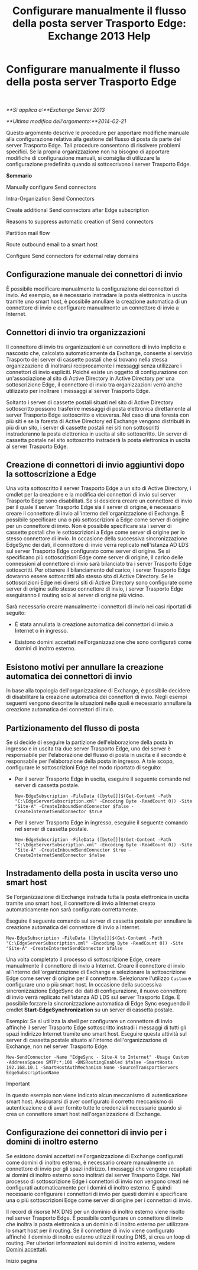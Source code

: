 ﻿---
title: 'Configurare manualmente il flusso della posta server Trasporto Edge: Exchange 2013 Help'
TOCTitle: Configurare manualmente il flusso della posta server Trasporto Edge
ms:assetid: cb4cc165-6c09-44ab-a95f-167ae8ed2485
ms:mtpsurl: https://technet.microsoft.com/it-it/library/Dn606261(v=EXCHG.150)
ms:contentKeyID: 61183412
ms.date: 05/22/2018
mtps_version: v=EXCHG.150
ms.translationtype: MT
---

# Configurare manualmente il flusso della posta server Trasporto Edge

 

_**Si applica a:**Exchange Server 2013_

_**Ultima modifica dell'argomento:**2014-02-21_

Questo argomento descrive le procedure per apportare modifiche manuale alla configurazione relativa alla gestione del flusso di posta da parte del server Trasporto Edge. Tali procedure consentono di risolvere problemi specifici. Se la propria organizzazione non ha bisogno di apportare modifiche di configurazione manuali, si consiglia di utilizzare la configurazione predefinita quando si sottoscrivono i server Trasporto Edge.

**Sommario**

Manually configure Send connectors

Intra-Organization Send Connectors

Create additional Send connectors after Edge subscription

Reasons to suppress automatic creation of Send connectors

Partition mail flow

Route outbound email to a smart host

Configure Send connectors for external relay domains

## Configurazione manuale dei connettori di invio

È possibile modificare manualmente la configurazione dei connettori di invio. Ad esempio, se è necessario instradare la posta elettronica in uscita tramite uno smart host, è possibile annullare la creazione automatica di un connettore di invio e configurare manualmente un connettore di invio a Internet.

## Connettori di invio tra organizzazioni

Il connettore di invio tra organizzazioni è un connettore di invio implicito e nascosto che, calcolato automaticamente da Exchange, consente al servizio Trasporto dei server di cassette postali che si trovano nella stessa organizzazione di inoltrarsi reciprocamente i messaggi senza utilizzare i connettori di invio espliciti. Poiché esiste un oggetto di configurazione con un'associazione al sito di Active Directory in Active Directory per una sottoscrizione Edge, il connettore di invio tra organizzazioni verrà anche utilizzato per inoltrare i messaggi al server Trasporto Edge.

Soltanto i server di cassette postali situati nel sito di Active Directory sottoscritto possono trasferire messaggi di posta elettronica direttamente al server Trasporto Edge sottoscritto e viceversa. Nel caso di una foresta con più siti e se la foresta di Active Directory ed Exchange vengono distribuiti in più di un sito, i server di cassette postali nei siti non sottoscritti instraderanno la posta elettronica in uscita al sito sottoscritto. Un server di cassetta postale nel sito sottoscritto instraderà la posta elettronica in uscita al server Trasporto Edge.

## Creazione di connettori di invio aggiuntivi dopo la sottoscrizione a Edge

Una volta sottoscritto il server Trasporto Edge a un sito di Active Directory, i cmdlet per la creazione e la modifica dei connettori di invio sul server Trasporto Edge sono disabilitati. Se si desidera creare un connettore di invio per il quale il server Trasporto Edge sia il server di origine, è necessario creare il connettore di invio all'interno dell'organizzazione di Exchange. È possibile specificare una o più sottoscrizioni a Edge come server di origine per un connettore di invio. Non è possibile specificare sia i server di cassette postali che le sottoscrizioni a Edge come server di origine per lo stesso connettore di invio. In occasione della successiva sincronizzazione EdgeSync dei dati, il connettore di invio verrà replicato nell'istanza AD LDS sul server Trasporto Edge configurato come server di origine. Se si specificano più sottoscrizioni Edge come server di origine, il carico delle connessioni al connettore di invio sarà bilanciato tra i server Trasporto Edge sottoscritti. Per ottenere il bilanciamento del carico, i server Trasporto Edge dovranno essere sottoscritti allo stesso sito di Active Directory. Se le sottoscrizioni Edge nei diversi siti di Active Directory sono configurate come server di origine sullo stesso connettore di invio, i server Trasporto Edge eseguiranno il routing solo al server di origine più vicino.

Sarà necessario creare manualmente i connettori di invio nei casi riportati di seguito:

  - È stata annullata la creazione automatica dei connettori di invio a Internet o in ingresso.

  - Esistono domini accettati nell'organizzazione che sono configurati come domini di inoltro esterno.

## Esistono motivi per annullare la creazione automatica dei connettori di invio

In base alla topologia dell'organizzazione di Exchange, è possibile decidere di disabilitare la creazione automatica dei connettori di invio. Negli esempi seguenti vengono descritte le situazioni nelle quali è necessario annullare la creazione automatica dei connettori di invio.

## Partizionamento del flusso di posta

Se si decide di eseguire la partizione dell'elaborazione della posta in ingresso e in uscita tra due server Trasporto Edge, uno dei server è responsabile per l'elaborazione del flusso di posta in uscita e il secondo è responsabile per l'elaborazione della posta in ingresso. A tale scopo, configurare le sottoscrizioni Edge nel modo riportato di seguito:

  - Per il server Trasporto Edge in uscita, eseguire il seguente comando nel server di cassetta postale.
    
        New-EdgeSubscription -FileData ([byte[]]$(Get-Content -Path "C:\EdgeServerSubscription.xml" -Encoding Byte -ReadCount 0)) -Site "Site-A" -CreateInboundSendConnector $false -CreateInternetSendConnector $true

  - Per il server Trasporto Edge in ingresso, eseguire il seguente comando nel server di cassetta postale.
    
        New-EdgeSubscription -FileData ([byte[]]$(Get-Content -Path "C:\EdgeServerSubscription.xml" -Encoding Byte -ReadCount 0)) -Site "Site-A" -CreateInboundSendConnector $true -CreateInternetSendConnector $false

## Instradamento della posta in uscita verso uno smart host

Se l'organizzazione di Exchange instrada tutta la posta elettronica in uscita tramite uno smart host, il connettore di invio a Internet creato automaticamente non sarà configurato correttamente.

Eseguire il seguente comando sul server di cassetta postale per annullare la creazione automatica del connettore di invio a Internet.

    New-EdgeSubscription -FileData ([byte[]]$(Get-Content -Path "C:\EdgeServerSubscription.xml" -Encoding Byte -ReadCount 0)) -Site "Site-A" -CreateInternetSendConnector $false

Una volta completato il processo di sottoscrizione Edge, creare manualmente il connettore di invio a Internet. Creare il connettore di invio all'interno dell'organizzazione di Exchange e selezionare la sottoscrizione Edge come server di origine per il connettore. Selezionare l'utilizzo `Custom` e configurare uno o più smart host. In occasione della successiva sincronizzazione EdgeSync dei dati di configurazione, il nuovo connettore di invio verrà replicato nell'istanza AD LDS sul server Trasporto Edge. È possibile forzare la sincronizzazione automatica di Edge Sync eseguendo il cmdlet **Start-EdgeSynchronization** su un server di cassetta postale.

Esempio: Se si utilizza la shell per configurare un connettore di invio affinché il server Trasporto Edge sottoscritto instradi i messaggi di tutti gli spazi indirizzo Internet tramite uno smart host. Eseguire questa attività sul server di cassetta postale situato all'interno dell'organizzazione di Exchange, non nel server Trasporto Edge.

    New-SendConnector -Name "EdgeSync - Site-A to Internet" -Usage Custom -AddressSpaces SMTP:*;100 -DNSRoutingEnabled $false -SmartHosts 192.168.10.1 -SmartHostAuthMechanism None -SourceTransportServers EdgeSubscriptionName


> [!IMPORTANT]
> In questo esempio non viene indicato alcun meccanismo di autenticazione smart host. Assicurarsi di aver configurato il corretto meccanismo di autenticazione e di aver fornito tutte le credenziali necessarie quando si crea un connettore smart host nell'organizzazione di Exchange.



## Configurazione dei connettori di invio per i domini di inoltro esterno

Se esistono domini accettati nell'organizzazione di Exchange configurati come domini di inoltro esterno, è necessario creare manualmente un connettore di invio per gli spazi indirizzo. I messaggi che vengono recapitati ai domini di inoltro esterno sono inoltrati dal server Trasporto Edge. Nel processo di sottoscrizione Edge i connettori di invio non vengono creati né configurati automaticamente per i domini di inoltro esterno. È quindi necessario configurare i connettori di invio per questi domini e specificare una o più sottoscrizioni Edge come server di origine per i connettori di invio.

Il record di risorse MX DNS per un dominio di inoltro esterno viene risolto nel server Trasporto Edge. È possibile configurare un connettore di invio che inoltra la posta elettronica a un dominio di inoltro esterno per utilizzare lo smart host per il routing. Se il connettore di invio viene configurato affinché il dominio di inoltro esterno utilizzi il routing DNS, si crea un loop di routing. Per ulteriori informazioni sui domini di inoltro esterno, vedere [Domini accettati](accepted-domains-exchange-2013-help.md).

Inizio pagina

